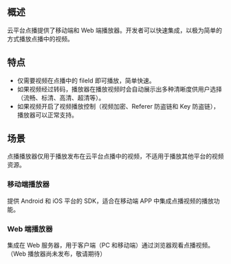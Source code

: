 ## 概述

云平台点播提供了移动端和 Web 端播放器。开发者可以快速集成，以极为简单的方式播放点播中的视频。

## 特点

- 仅需要视频在点播中的 fileId 即可播放，简单快速。
- 如果视频经过转码，播放器在播放视频时会自动展示出多种清晰度供用户选择（流畅、标清、高清、超清等）。
- 如果视频开启了视频播放控制（视频加密、Referer 防盗链和 Key 防盗链），播放器可以正常支持。

## 场景

点播播放器仅用于播放发布在云平台点播中的视频，不适用于播放其他平台的视频资源。

### 移动端播放器

提供 Android 和 iOS 平台的 SDK，适合在移动端 APP 中集成点播视频的播放功能。

### Web 端播放器

集成在 Web 服务器，用于客户端（PC 和移动端）通过浏览器观看点播视频。（Web 播放器尚未发布，敬请期待）